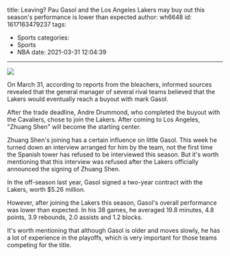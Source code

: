 title: Leaving? Pau Gasol and the Los Angeles Lakers may buy out this season's performance is lower than expected
author: wh6648
id: 1617163479237
tags: 
- Sports
categories: 
- Sports
- NBA
date: 2021-03-31 12:04:39
---
![](https://p4.itc.cn/images01/20210331/e493e32351684474a3adc92d77fb3275.jpeg)


On March 31, according to reports from the bleachers, informed sources revealed that the general manager of several rival teams believed that the Lakers would eventually reach a buyout with mark Gasol.

After the trade deadline, Andre Drummond, who completed the buyout with the Cavaliers, chose to join the Lakers. After coming to Los Angeles, "Zhuang Shen" will become the starting center.

Zhuang Shen's joining has a certain influence on little Gasol. This week he turned down an interview arranged for him by the team, not the first time the Spanish tower has refused to be interviewed this season. But it's worth mentioning that this interview was refused after the Lakers officially announced the signing of Zhuang Shen.

In the off-season last year, Gasol signed a two-year contract with the Lakers, worth $5.26 million.

However, after joining the Lakers this season, Gasol's overall performance was lower than expected. In his 38 games, he averaged 19.8 minutes, 4.8 points, 3.9 rebounds, 2.0 assists and 1.2 blocks.

It's worth mentioning that although Gasol is older and moves slowly, he has a lot of experience in the playoffs, which is very important for those teams competing for the title.

